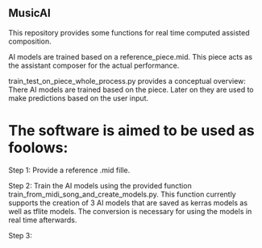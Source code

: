 ## MusicAI
This repository provides some functions for real time computed assisted composition.

AI models are trained based on a reference_piece.mid.
This piece acts as the assistant composer for the actual performance.

train_test_on_piece_whole_process.py provides a conceptual overview: There AI models are trained based on the piece. Later on they are used to make predictions based on the user input.

# The software is aimed to be used as foolows:
Step 1: Provide a reference .mid fille.

Step 2: Train the AI models using the provided function train_from_midi_song_and_create_models.py. This function currently supports the creation of 3 AI models that are saved as kerras models as well as tflite models. The conversion is necessary for using the models in real time afterwards.

Step 3:


